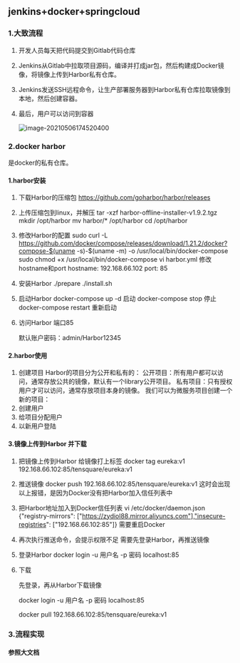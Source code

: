 ##  jenkins+docker+springcloud

### 1.大致流程

1. 开发人员每天把代码提交到Gitlab代码仓库

2. Jenkins从Gitlab中拉取项目源码，编译并打成jar包，然后构建成Docker镜像，将镜像上传到Harbor私有仓库。

3. Jenkins发送SSH远程命令，让生产部署服务器到Harbor私有仓库拉取镜像到本地，然后创建容器。

4. 最后，用户可以访问到容器

   ![image-20210506174520400](/home/hxq/code/devops/jenkins/04-J+D+S.assets/image-20210506174520400.png)

   

### 2.docker harbor

是docker的私有仓库。

#### 1.harbor安装

1. 下载Harbor的压缩包
   https://github.com/goharbor/harbor/releases

2. 上传压缩包到linux，并解压
   tar -xzf harbor-offline-installer-v1.9.2.tgz
   mkdir /opt/harbor
   mv harbor/* /opt/harbor
   cd /opt/harbor

3. 修改Harbor的配置
   sudo curl -L https://github.com/docker/compose/releases/download/1.21.2/docker?compose-$(uname -s)-$(uname -m) -o /usr/local/bin/docker-compose
   sudo chmod +x /usr/local/bin/docker-compose
   vi harbor.yml
   修改hostname和port
   hostname: 192.168.66.102
   port: 85

4. 安装Harbor
   ./prepare
   ./install.sh

5. 启动Harbor
   docker-compose up -d 启动
   docker-compose stop 停止
   docker-compose restart 重新启动

6. 访问Harbor
   端口85

   默认账户密码：admin/Harbor12345

#### 2.harbor使用

1. 创建项目
   Harbor的项目分为公开和私有的：
   公开项目：所有用户都可以访问，通常存放公共的镜像，默认有一个library公开项目。
   私有项目：只有授权用户才可以访问，通常存放项目本身的镜像。
   我们可以为微服务项目创建一个新的项目：
2. 创建用户
3. 给项目分配用户
4. 以新用户登陆

#### 3.镜像上传到Harbor  并下载

1. 把镜像上传到Harbor
   给镜像打上标签
   docker tag eureka:v1 192.168.66.102:85/tensquare/eureka:v1

2. 推送镜像
   docker push 192.168.66.102:85/tensquare/eureka:v1
   这时会出现以上报错，是因为Docker没有把Harbor加入信任列表中

3. 把Harbor地址加入到Docker信任列表
   vi /etc/docker/daemon.json
   {"registry-mirrors": ["https://zydiol88.mirror.aliyuncs.com"],"insecure-registries": ["192.168.66.102:85"]}
   需要重启Docker

4. 再次执行推送命令，会提示权限不足
   需要先登录Harbor，再推送镜像

5. 登录Harbor
   docker login -u 用户名 -p 密码 localhost:85

6. 下载

   先登录，再从Harbor下载镜像

   docker login -u 用户名 -p 密码 localhost:85

   docker pull 192.168.66.102:85/tensquare/eureka:v1



### 3.流程实现

#### 参照大文档

